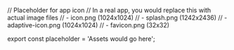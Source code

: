 // Placeholder for app icon // In a real app, you would replace this with actual
image files // - icon.png (1024x1024) // - splash.png (1242x2436) // -
adaptive-icon.png (1024x1024) // - favicon.png (32x32)

export const placeholder = 'Assets would go here';
